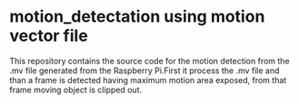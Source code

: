 motion_detectation using motion vector file
==================
This repository contains the source code for the motion detection from the .mv file generated from the Raspberry Pi.First it process the .mv file and than a frame is detected having maximum motion area exposed, from that frame moving object is clipped out.
